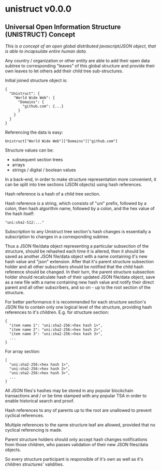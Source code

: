 # unistruct v0.0.0

## Universal Open Information Structure (UNISTRUCT) Concept

*This is a concept of an open global distributed javascript/JSON object, that is able to incapsulate entire human data.*

Any country / organization or other entity are able to add their open data subtree to corresponding "leaves" of this global structure and provide their own leaves to let others add their child tree sub-structures.

Initial joined structure object is:

    { 
      "Unistruct": {
        "World Wide Web": {
          "Domains": {
            "github.com": {...}
          }
        }
      } 
    }
    
Referencing the data is easy:

    Unistruct["World Wide Web"]["Domains"]["github.com"]
    
Structure values can be:
* subsequent section trees
* arrays
* strings / digital / boolean values

In a back-end, in order to make structure representation more convenient, it can be split into tree sections (JSON objects) using hash references.

Hash reference is a hash of a child tree section.

Hash reference is a string, which consists of "uni" prefix, followed by a colon, then hash algorithm name, followed by a colon, and the hex value of the hash itself:

    "uni:sha2-512:..."

Subscription to any Unistruct tree section's hash changes is essentially a subscription to changes in a corresponding subtree.

Thus a JSON file/data object representing a particular subsection of the structure, should be rehashed each time it is altered, then it should be saved as another JSON file/data object with a name containing it's new hash value and "json" extension.
After that it's parent structure subsection holder and all other subscribers should be notified that the child hash reference should be changed.
In their turn, the parent structure subsection holder should recalculate hash of their updated JSON file/data object, save as a new file with a name containing new hash value and notify their direct parent and all other subscribers, and so on - up to the root section of the structure.

For better performance it is recommended for each structure section's JSON file to contain only one logical level of the structure, providing hash references to it's children. E.g. for structure section: 

    {
      "item name 1": "uni:sha2-256:<hex hash 1>",
      "item name 2": "uni:sha2-256:<hex hash 2>",
      "item name 3": "uni:sha2-256:<hex hash 3>",
      ...
    }

For array section:

    [
      "uni:sha2-256:<hex hash 1>",
      "uni:sha2-256:<hex hash 2>",
      "uni:sha2-256:<hex hash 3>",
      ...
    ]

All JSON files's hashes may be stored in any popular blockchain transactions and / or be time stamped with any popular TSA in order to enable historical search and proof.

Hash references to any of parents up to the root are unallowed to prevent cyclical references.

Multiple references to the same structure leaf are allowed, provided that no cyclical referencing is made.

Parent structure holders should only accept hash changes notifications from those children, who passes validation of their new JSON files/data objects.

So every structure participant is responsible of it's own as well as it's children structures' validities.

